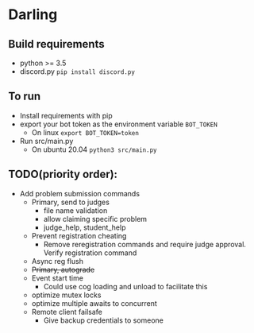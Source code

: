 # Darling


## Build requirements
  - python  >= 3.5
  - discord.py `pip install discord.py`

## To run
  - Install requirements with pip
  - export your bot token as the environment variable `BOT_TOKEN`
    - On linux `export BOT_TOKEN=token`
  - Run src/main.py
    - On ubuntu 20.04 `python3 src/main.py`

## TODO(priority order): 
- Add problem submission commands
  - Primary, send to judges
      - file name validation
      - allow claiming specific problem
      - judge_help, student_help
  - Prevent registration cheating
    - Remove reregistration commands and require judge approval. Verify registration command
  - Async reg flush
  - ~~Primary, autograde~~
  - Event start time
    - Could use cog loading and unload to facilitate this
  - optimize mutex locks
  - optimize multiple awaits to concurrent
  - Remote client failsafe
     - Give backup credentials to someone
